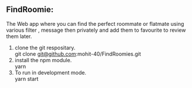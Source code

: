 ## FindRoomie:
The Web app where you can find the perfect roommate or flatmate using various filter , message then privately and add them to favourite to review them later.
1) clone the git respositary. \
	git clone git@github.com:mohit-40/FindRoomies.git
2) install the npm module. \
	yarn
3) To run in development mode. \
	yarn start 
